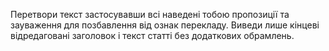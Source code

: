 Перетвори текст застосувавши всі наведені тобою пропозиції та зауваження для позбавлення від ознак перекладу.
Виведи лише кінцеві відредаговані заголовок і текст статті без додаткових обрамлень.
